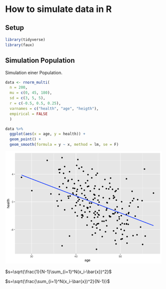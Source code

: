 # How to simulate data in R

## Setup

``` r
library(tidyverse)
library(faux)
```

## Simulation Population

Simulation einer Population.

``` r
data <- rnorm_multi(
  n = 200, 
  mu = c(0, 45, 180),
  sd = c(3, 5, 5),
  r = c(-0.5, 0.5, 0.25), 
  varnames = c("health", "age", "heigth"),
  empirical = FALSE
  )
```

``` r
data %>% 
  ggplot(aes(x = age, y = health)) +
  geom_point() +
  geom_smooth(formula = y ~ x, method = lm, se = F)
```

![](simulate_data_files/figure-markdown_mmd/unnamed-chunk-1-1.png)



$s=\sqrt{\frac{1}{N-1}\sum_{i=1}^N(x_i-\bar{x})^2}$




$s=\sqrt{\frac{\sum_{i=1}^N(x_i-\bar{x})^2}{N-1}}$


